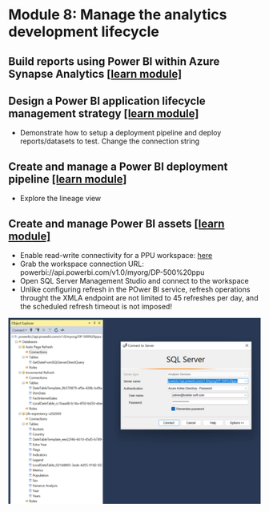 # Module 8: Manage the analytics development lifecycle

## Build reports using Power BI within Azure Synapse Analytics [[learn module]](https://learn.microsoft.com/training/modules/build-reports-using-power-bi-azure-synapse-analytics)

## Design a Power BI application lifecycle management strategy [[learn module]](https://learn.microsoft.com/training/modules/design-power-bi-application-lifecycle-management-strategy)

- Demonstrate how to setup a deployment pipeline and deploy reports/datasets to test. Change the connection string

## Create and manage a Power BI deployment pipeline [[learn module]](https://learn.microsoft.com/training/modules/power-bi-deployment-pipelines)

- Explore the lineage view

## Create and manage Power BI assets [[learn module]](https://learn.microsoft.com/training/modules/create-manage-power-bi-assets)

- Enable read-write connectivity for a PPU workspace: [here](https://app.powerbi.com/admin-portal/ppuTenantSettings)
- Grab the workspace connection URL: powerbi://api.powerbi.com/v1.0/myorg/DP-500%20ppu
- Open SQL Server Management Studio and connect to the workspace
- Unlike configuring refresh in the POwer BI service, refresh operations throught the XMLA endpoint are not limited to 45 refreshes per day, and the scheduled refresh timeout is not imposed!

![image](/demo/Module-08-assets/xmla.png)